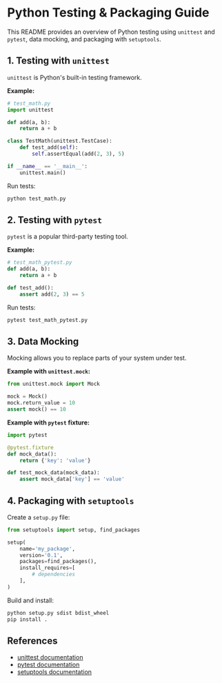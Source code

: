 # Python Testing & Packaging Guide

This README provides an overview of Python testing using `unittest` and `pytest`, data mocking, and packaging with `setuptools`.

## 1. Testing with `unittest`

`unittest` is Python's built-in testing framework.

**Example:**

```python
# test_math.py
import unittest

def add(a, b):
    return a + b

class TestMath(unittest.TestCase):
    def test_add(self):
        self.assertEqual(add(2, 3), 5)

if __name__ == '__main__':
    unittest.main()
```

Run tests:
```bash
python test_math.py
```

## 2. Testing with `pytest`

`pytest` is a popular third-party testing tool.

**Example:**

```python
# test_math_pytest.py
def add(a, b):
    return a + b

def test_add():
    assert add(2, 3) == 5
```

Run tests:
```bash
pytest test_math_pytest.py
```

## 3. Data Mocking

Mocking allows you to replace parts of your system under test.

**Example with `unittest.mock`:**

```python
from unittest.mock import Mock

mock = Mock()
mock.return_value = 10
assert mock() == 10
```

**Example with `pytest` fixture:**

```python
import pytest

@pytest.fixture
def mock_data():
    return {'key': 'value'}

def test_mock_data(mock_data):
    assert mock_data['key'] == 'value'
```

## 4. Packaging with `setuptools`

Create a `setup.py` file:

```python
from setuptools import setup, find_packages

setup(
    name='my_package',
    version='0.1',
    packages=find_packages(),
    install_requires=[
        # dependencies
    ],
)
```

Build and install:

```bash
python setup.py sdist bdist_wheel
pip install .
```

## References

- [unittest documentation](https://docs.python.org/3/library/unittest.html)
- [pytest documentation](https://docs.pytest.org/)
- [setuptools documentation](https://setuptools.pypa.io/en/latest/)